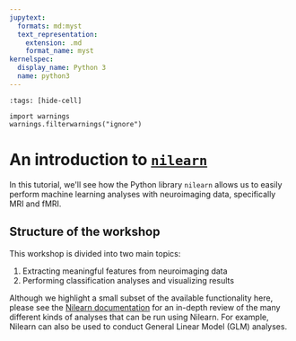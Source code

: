 ```yaml
---
jupytext:
  formats: md:myst
  text_representation:
    extension: .md
    format_name: myst
kernelspec:
  display_name: Python 3
  name: python3
---
```


```{code-cell} python3
:tags: [hide-cell]

import warnings
warnings.filterwarnings("ignore")
```

# An introduction to [`nilearn`](http://nilearn.github.io)

In this tutorial, we'll see how the Python library `nilearn` allows us to easily perform machine learning analyses with neuroimaging data, specifically MRI and fMRI.

## Structure of the workshop

This workshop is divided into two main topics:

1. Extracting meaningful features from neuroimaging data
2. Performing classification analyses and visualizing results

Although we highlight a small subset of the available functionality here, please see the [Nilearn documentation](https://nilearn.github.io) for an in-depth review of the many different kinds of analyses that can be run using Nilearn.
For example, Nilearn can also be used to conduct General Linear Model (GLM) analyses.
